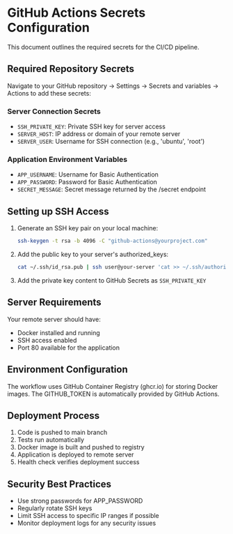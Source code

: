 # GitHub Actions Secrets Configuration

This document outlines the required secrets for the CI/CD pipeline.

## Required Repository Secrets

Navigate to your GitHub repository → Settings → Secrets and variables → Actions to add these secrets:

### Server Connection Secrets
- `SSH_PRIVATE_KEY`: Private SSH key for server access
- `SERVER_HOST`: IP address or domain of your remote server
- `SERVER_USER`: Username for SSH connection (e.g., 'ubuntu', 'root')

### Application Environment Variables
- `APP_USERNAME`: Username for Basic Authentication
- `APP_PASSWORD`: Password for Basic Authentication  
- `SECRET_MESSAGE`: Secret message returned by the /secret endpoint

## Setting up SSH Access

1. Generate an SSH key pair on your local machine:
   ```bash
   ssh-keygen -t rsa -b 4096 -C "github-actions@yourproject.com"
   ```

2. Add the public key to your server's authorized_keys:
   ```bash
   cat ~/.ssh/id_rsa.pub | ssh user@your-server 'cat >> ~/.ssh/authorized_keys'
   ```

3. Add the private key content to GitHub Secrets as `SSH_PRIVATE_KEY`

## Server Requirements

Your remote server should have:
- Docker installed and running
- SSH access enabled
- Port 80 available for the application

## Environment Configuration

The workflow uses GitHub Container Registry (ghcr.io) for storing Docker images.
The GITHUB_TOKEN is automatically provided by GitHub Actions.

## Deployment Process

1. Code is pushed to main branch
2. Tests run automatically
3. Docker image is built and pushed to registry
4. Application is deployed to remote server
5. Health check verifies deployment success

## Security Best Practices

- Use strong passwords for APP_PASSWORD
- Regularly rotate SSH keys
- Limit SSH access to specific IP ranges if possible
- Monitor deployment logs for any security issues